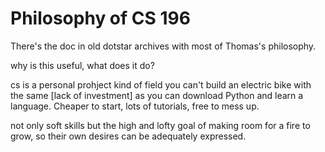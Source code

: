 # Philosophy of CS 196

There's the doc in old dotstar archives with most of Thomas's philosophy.

why is this useful, what does it do?

cs is a personal prohject kind of field
you can't build an electric bike with the same [lack of investment] as you can download Python and learn a language. Cheaper to start, lots of tutorials, free to mess up.

not only soft skills but the high and lofty goal of making room for a fire to grow, so their own desires can be adequately expressed.
